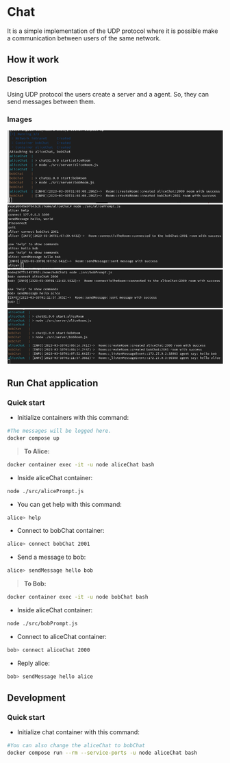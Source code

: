 # __Chat__
It is a simple implementation of the UDP protocol where it is possible make a communication between users of the same network.

## __How it work__
### __Description__
Using UDP protocol the users create a server and a agent. So, they can send messages between them.

### __Images__
![Servers running](./images/server-running.png "Servers running")
![Alice connect and sent message to Bob](./images/connect-and-send-message-alice-to-bob.png "Alice connect and sent message to Bob")
![Bob connect and sent message to Bob](./images/connect-and-send-message-bob-to-alice.png "Alice connect and sent message to Alice")
![Servers and message](./images/servers-and-messages.png "Servers and messages")

## __Run Chat application__
### __Quick start__
- Initialize containers with this command:
```bash
#The messages will be logged here.
docker compose up
```

>__To Alice:__
```bash
docker container exec -it -u node aliceChat bash
```

- Inside aliceChat container:
```bash
node ./src/alicePrompt.js
```

- You can get help with this command:
```bash
alice> help
```

- Connect to bobChat container:
```bash
alice> connect bobChat 2001
```

- Send a message to bob:
```bash
alice> sendMessage hello bob
```

>__To Bob:__
```bash
docker container exec -it -u node bobChat bash
```

- Inside aliceChat container:
```bash
node ./src/bobPrompt.js
```

- Connect to aliceChat container:
```bash
bob> connect aliceChat 2000
```

- Reply alice:
```bash
bob> sendMessage hello alice
```

## __Development__
### __Quick start__
- Initialize chat container with this command:
```bash
#You can also change the aliceChat to bobChat
docker compose run --rm --service-ports -u node aliceChat bash
```